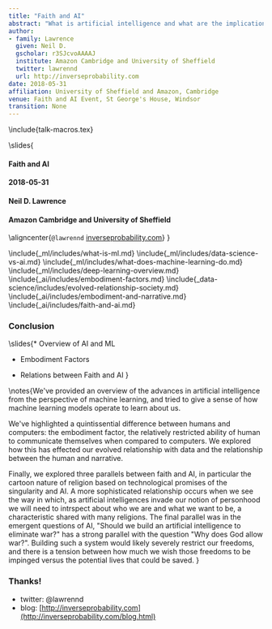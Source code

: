 ```yaml
---
title: "Faith and AI"
abstract: "What is artificial intelligence and what are the implications of advances in artificial intelligence for religion? In this talk we give a short introduction to the technology that's underpinning advances in artificial intelligence, machine learning. We then develop those ideas with a particular focus on how artificial intelligences differ from *natural* intelligences. Next, we consider parallel's between the perspectives on religion and AI in popular culture, initially with a 'cartoon view', but then diving deeper and reflecting on the shared drive for introspection that a mature approach to artificial intelligence and religion might bring."
author:
- family: Lawrence
  given: Neil D.
  gscholar: r3SJcvoAAAAJ
  institute: Amazon Cambridge and University of Sheffield
  twitter: lawrennd
  url: http://inverseprobability.com
date: 2018-05-31
affiliation: University of Sheffield and Amazon, Cambridge
venue: Faith and AI Event, St George's House, Windsor
transition: None
---
```


\include{talk-macros.tex}

\slides{
#### Faith and AI
#### 2018-05-31
#### Neil D. Lawrence
#### Amazon Cambridge and **University of Sheffield**
\aligncenter{```@lawrennd``` [inverseprobability.com]()}
}


\include{_ml/includes/what-is-ml.md}
\include{_ml/includes/data-science-vs-ai.md}
\include{_ml/includes/what-does-machine-learning-do.md}
\include{_ml/includes/deep-learning-overview.md}
\include{_ai/includes/embodiment-factors.md}
\include{_data-science/includes/evolved-relationship-society.md}
\include{_ai/includes/embodiment-and-narrative.md}
\include{_ai/includes/faith-and-ai.md}

### Conclusion

\slides{* Overview of AI and ML

* Embodiment Factors 

* Relations between Faith and AI
}

\notes{We've provided an overview of the advances in artificial intelligence from the perspective of machine learning, and tried to give a sense of how machine learning models operate to learn about us. 

We've highlighted a quintissential difference between humans and computers: the embodiment factor, the relatively restricted ability of human to communicate themselves when compared to computers. We explored how this has effected our evolved relationship with data and the relationship between the human and narrative. 

Finally, we explored three parallels between faith and AI, in particular the cartoon nature of religion based on technological promises of the singularity and AI. A more sophisticated relationship occurs when we see the way in which, as artificial intelligences invade our notion of personhood we will need to intrspect about who we are and what we want to be, a characteristic shared with many religions. The final parallel was in the emergent questions of AI, "Should we build an artificial intelligence to eliminate war?" has a strong parallel with the question "Why does God allow war?". Building such a system would likely severely restrict our freedoms, and there is a tension between how much we wish those freedoms to be impinged versus the potential lives that could be saved. }

### Thanks!

* twitter: \@lawrennd
* blog: [http://inverseprobability.com](http://inverseprobability.com/blog.html)
